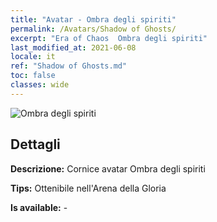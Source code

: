 ```yaml
---
title: "Avatar - Ombra degli spiriti"
permalink: /Avatars/Shadow of Ghosts/
excerpt: "Era of Chaos  Ombra degli spiriti"
last_modified_at: 2021-06-08
locale: it
ref: "Shadow of Ghosts.md"
toc: false
classes: wide
---
```

 ![Ombra degli spiriti](/images/a/avatarFrame_78.png)

## Dettagli

 **Descrizione:** Cornice avatar Ombra degli spiriti 

 **Tips:** Ottenibile nell'Arena della Gloria 

 **Is available:**  - 

